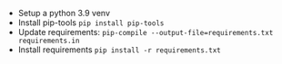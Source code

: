 - Setup a python 3.9 venv
- Install pip-tools `pip install pip-tools`
- Update requirements: `pip-compile --output-file=requirements.txt requirements.in`
- Install requirements `pip install -r requirements.txt`

